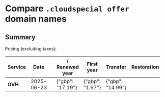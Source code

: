 # Compare `.cloudspecial offer` domain names

## Summary

Pricing (excluding taxes):

| Service | Date |  | / Renewed year | First year | Transfer | Restoration |
|--|--|--|--|--|--|--|
| **OVH** | 2025-06-23 |  | {"gbp": "17.19"} | {"gbp": "1.67"} | {"gbp": "14.99"} |  |
